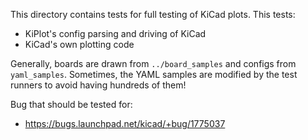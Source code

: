 This directory contains tests for full testing of KiCad plots.
This tests:

* KiPlot's config parsing and driving of KiCad
* KiCad's own plotting code

Generally, boards are drawn from `../board_samples` and configs from
`yaml_samples`. Sometimes, the YAML samples are modified by the test
runners to avoid having hundreds of them!

Bug that should be tested for:

* https://bugs.launchpad.net/kicad/+bug/1775037
